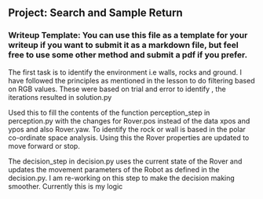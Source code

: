 ## Project: Search and Sample Return
### Writeup Template: You can use this file as a template for your writeup if you want to submit it as a markdown file, but feel free to use some other method and submit a pdf if you prefer.

The first task is to identify the environment i.e walls, rocks and ground. I have followed the principles as mentioned in the lesson to do filtering based on RGB values. These were based on trial and error to identify , the iterations resulted in solution.py

Used this to fill the contents of the function perception_step in perception.py with the changes for Rover.pos instead of the data xpos and ypos and also Rover.yaw.
To identify the rock or wall is based in the polar co-ordinate space analysis.
Using this the Rover properties are updated to move forward or stop.

The decision_step in decision.py uses the current state of the Rover and updates the movement parameters of the Robot as defined in the decision.py.
I am re-working on this step to make the decision making smoother. Currently this is my logic

